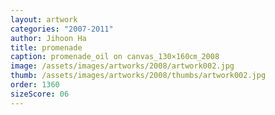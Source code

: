 ```yaml
---
layout: artwork
categories: "2007-2011"
author: Jihoon Ha
title: promenade
caption: promenade_oil on canvas_130×160㎝_2008
image: /assets/images/artworks/2008/artwork002.jpg
thumb: /assets/images/artworks/2008/thumbs/artwork002.jpg
order: 1360
sizeScore: 06
---
```

